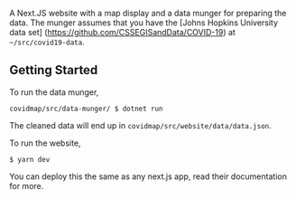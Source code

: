 A Next.JS website with a map display and a data munger for preparing the data. The munger assumes that you have the [Johns Hopkins University data set]
(https://github.com/CSSEGISandData/COVID-19) at `~/src/covid19-data`.

## Getting Started

To run the data munger,
```
covidmap/src/data-munger/ $ dotnet run
```

The cleaned data will end up in `covidmap/src/website/data/data.json`.

To run the website,
```
$ yarn dev
```

You can deploy this the same as any next.js app, read their documentation for more.